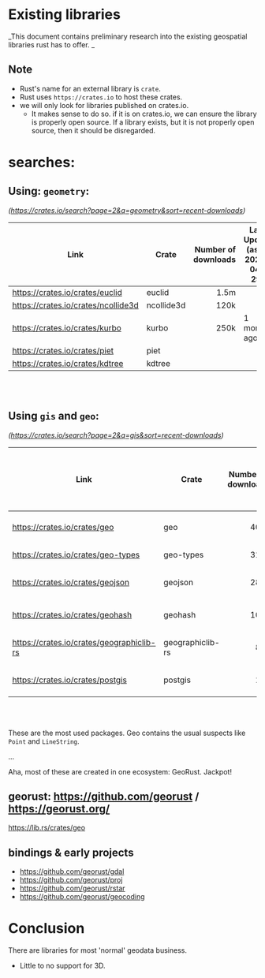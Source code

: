# Existing libraries 
_This document contains preliminary research into the existing geospatial libraries rust has to offer. _

## Note
- Rust's name for an external library is `crate`.
- Rust uses `https://crates.io` to host these crates.
- we will only look for libraries published on crates.io. 
  - It makes sense to do so. if it is on crates.io, we can ensure the library is properly open source. If a library exists, but it is not properly open source, then it should be disregarded.


# searches:

## 




## Using: `geometry`:
_(https://crates.io/search?page=2&q=geometry&sort=recent-downloads)_

| Link | Crate | Number of downloads | Last Update (as of 2021-04-29) | What
|---   |---    | ---:                | ---                            | ---
|https://crates.io/crates/euclid|       euclid      | 1.5m 
|https://crates.io/crates/ncollide3d|   ncollide3d  | 120k
|https://crates.io/crates/kurbo|        kurbo       | 250k | 1 month ago| 2D curves 
|https://crates.io/crates/piet|         piet        |  | 
|https://crates.io/crates/kdtree|       kdtree      | 

<br/><br/>

## Using `gis` and `geo`:
_(https://crates.io/search?page=2&q=gis&sort=recent-downloads)_


|Link   | Crate  |Number of downloads|Last Update (as of 2021-04-29) | What
|---     |--- | ---: | --- | ---
|https://crates.io/crates/geo               |geo                | 408k | 10 days ago | Geospatial Primitives, Algorithms, and Utilities   
|https://crates.io/crates/geo-types         |geo-types          | 311k | - | Geospatial Primitives (subcomponent of geo)
|https://crates.io/crates/geojson           |geojson            | 288k | 10 days ago | Wrappers around the geo-json format (included in geo)
|https://crates.io/crates/geohash           |geohash            | 100k | 3 months ago | https://en.wikipedia.org/wiki/Geohash (included in geo (I think))
|https://crates.io/crates/geographiclib-rs  |geographiclib-rs   |  87k | 12 months ago | A subset of geographiclib implemented in Rust.
|https://crates.io/crates/postgis           |postgis            |  10k | 3 months ago | An extension to rust-postgres, adds support for PostGIS.

<br/><br/>

These are the most used packages. Geo contains the usual suspects like `Point` and `LineString`.

...

Aha, most of these are created in one ecosystem: GeoRust. Jackpot!

## georust: https://github.com/georust / https://georust.org/
https://lib.rs/crates/geo



## bindings & early projects
- https://github.com/georust/gdal <!-- Promising! -->
- https://github.com/georust/proj
- https://github.com/georust/rstar
- https://github.com/georust/geocoding



# Conclusion

There are libraries for most 'normal' geodata business. 

- Little to no support for 3D. 